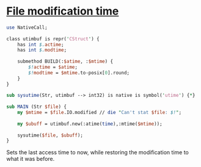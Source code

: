 [1]: https://rosettacode.org/wiki/File_modification_time

# [File modification time][1]

```perl
use NativeCall;
 
class utimbuf is repr('CStruct') {
    has int $.actime;
    has int $.modtime;
 
    submethod BUILD(:$atime, :$mtime) {
        $!actime = $atime;
        $!modtime = $mtime.to-posix[0].round;
    }
}
 
sub sysutime(Str, utimbuf --> int32) is native is symbol('utime') {*}
 
sub MAIN (Str $file) {
    my $mtime = $file.IO.modified // die "Can't stat $file: $!";
 
    my $ubuff = utimbuf.new(:atime(time),:mtime($mtime));
 
    sysutime($file, $ubuff);
}
```


Sets the last access time to now,
while restoring the modification time to what it was before.